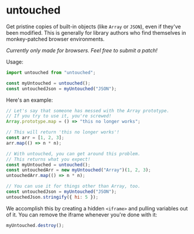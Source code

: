 # untouched

Get pristine copies of built-in objects (like `Array` or `JSON`), even if they've been modified. This is generally for library authors who find themselves in monkey-patched browser environments.

_Currently only made for browsers. Feel free to submit a patch!_

Usage:

```js
import untouched from "untouched";

const myUntouched = untouched();
const untouchedJson = myUntouched("JSON");
```

Here's an example:

```js
// Let's say that someone has messed with the Array prototype.
// If you try to use it, you're screwed!
Array.prototype.map = () => "this no longer works";

// This will return 'this no longer works'!
const arr = [1, 2, 3];
arr.map(() => n * n);

// With untouched, you can get around this problem.
// This returns what you expect!
const myUntouched = untouched();
const untouchedArr = new myUntouched("Array")(1, 2, 3);
untouchedArr.map(() => n * n);

// You can use it for things other than Array, too.
const untouchedJson = myUntouched("JSON");
untouchedJson.stringify({ hi: 5 });
```

We accomplish this by creating a hidden `<iframe>` and pulling variables out of it. You can remove the iframe whenever you're done with it:

```js
myUntouched.destroy();
```
